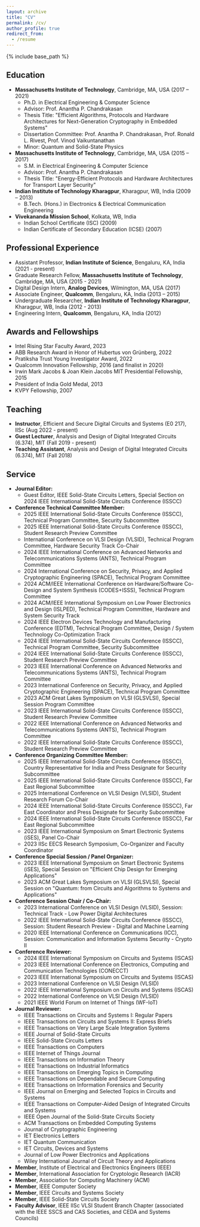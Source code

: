 ```yaml
---
layout: archive
title: "CV"
permalink: /cv/
author_profile: true
redirect_from:
  - /resume
---
```


{% include base_path %}

Education
---------------
* <b>Massachusetts Institute of Technology</b>, Cambridge, MA, USA (2017 – 2021)
  * Ph.D. in Electrical Engineering & Computer Science
  * Advisor: Prof. Anantha P. Chandrakasan
  * Thesis Title: "Efficient Algorithms, Protocols and Hardware Architectures for Next-Generation Cryptography in Embedded Systems"
  * Dissertation Committee: Prof. Anantha P. Chandrakasan, Prof. Ronald L. Rivest, Prof. Vinod Vaikuntanathan
  * Minor: Quantum and Solid-State Physics
* <b>Massachusetts Institute of Technology</b>, Cambridge, MA, USA (2015 – 2017)
  * S.M. in Electrical Engineering & Computer Science
  * Advisor: Prof. Anantha P. Chandrakasan
  * Thesis Title: "Energy-Efficient Protocols and Hardware Architectures for Transport Layer Security"
* <b>Indian Institute of Technology Kharagpur</b>, Kharagpur, WB, India (2009 – 2013)
  * B.Tech. (Hons.) in Electronics & Electrical Communication Engineering
* <b>Vivekananda Mission School</b>, Kolkata, WB, India
  * Indian School Certificate (ISC) (2009)
  * Indian Certificate of Secondary Education (ICSE) (2007)
  
Professional Experience
---------------
* Assistant Professor, <b>Indian Institute of Science</b>, Bengaluru, KA, India (2021 - present)
* Graduate Research Fellow, <b>Massachusetts Institute of Technology</b>, Cambridge, MA, USA (2015 - 2021)
* Digital Design Intern, <b>Analog Devices</b>, Wilmington, MA, USA (2017)
* Associate Engineer, <b>Qualcomm</b>, Bengaluru, KA, India (2013 – 2015)
* Undergraduate Researcher, <b>Indian Institute of Technology Kharagpur</b>, Kharagpur, WB, India (2012 - 2013)
* Engineering Intern, <b>Qualcomm</b>, Bengaluru, KA, India (2012)

Awards and Fellowships
---------------
* Intel Rising Star Faculty Award, 2023
* ABB Research Award in Honor of Hubertus von Grünberg, 2022
* Pratiksha Trust Young Investigator Award, 2022
* Qualcomm Innovation Fellowship, 2016 (and finalist in 2020)
* Irwin Mark Jacobs & Joan Klein Jacobs MIT Presidential Fellowship, 2015
* President of India Gold Medal, 2013
* KVPY Fellowship, 2007

Teaching
---------------
* <b>Instructor</b>, Efficient and Secure Digital Circuits and Systems (E0 217), IISc (Aug 2022 - present)
* <b>Guest Lecturer</b>, Analysis and Design of Digital Integrated Circuits (6.374), MIT (Fall 2019 - present)
* <b>Teaching Assistant</b>, Analysis and Design of Digital Integrated Circuits (6.374), MIT (Fall 2018)

Service
---------------
* <b> Journal Editor:</b>
  * Guest Editor, IEEE Solid-State Circuits Letters, Special Section on 2024 IEEE International Solid-State Circuits Conference (ISSCC)
* <b>Conference Technical Committee Member:</b>
  * 2025 IEEE International Solid-State Circuits Conference (ISSCC), Technical Program Committee, Security Subcommittee
  * 2025 IEEE International Solid-State Circuits Conference (ISSCC), Student Research Preview Committee
  * International Conference on VLSI Design (VLSID), Technical Program Committee, Hardware Security Track Co-Chair
  * 2024 IEEE International Conference on Advanced Networks and Telecommunications Systems (ANTS), Technical Program Committee
  * 2024 International Conference on Security, Privacy, and Applied Cryptographic Engineering (SPACE), Technical Program Committee
  * 2024 ACM/IEEE International Conference on Hardware/Software Co-Design and System Synthesis (CODES+ISSS), Technical Program Committee
  * 2024 ACM/IEEE International Symposium on Low Power Electronics and Design (ISLPED), Technical Program Committee, Hardware and System Security Track
  * 2024 IEEE Electron Devices Technology and Manufacturing Conference (EDTM), Technical Program Committee, Design / System Technology Co-Optimization Track
  * 2024 IEEE International Solid-State Circuits Conference (ISSCC), Technical Program Committee, Security Subcommittee
  * 2024 IEEE International Solid-State Circuits Conference (ISSCC), Student Research Preview Committee
  * 2023 IEEE International Conference on Advanced Networks and Telecommunications Systems (ANTS), Technical Program Committee
  * 2023 International Conference on Security, Privacy, and Applied Cryptographic Engineering (SPACE), Technical Program Committee
  * 2023 ACM Great Lakes Symposium on VLSI (GLSVLSI), Special Session Program Committee
  * 2023 IEEE International Solid-State Circuits Conference (ISSCC), Student Research Preview Committee
  * 2022 IEEE International Conference on Advanced Networks and Telecommunications Systems (ANTS), Technical Program Committee
  * 2022 IEEE International Solid-State Circuits Conference (ISSCC), Student Research Preview Committee
* <b>Conference Organizing Committee Member:</b>
  * 2025 IEEE International Solid-State Circuits Conference (ISSCC), Country Representative for India and Press Designate for Security Subcommittee
  * 2025 IEEE International Solid-State Circuits Conference (ISSCC), Far East Regional Subcommittee
  * 2025 International Conference on VLSI Design (VLSID), Student Research Forum Co-Chair
  * 2024 IEEE International Solid-State Circuits Conference (ISSCC), Far East Coordinator and Press Designate for Security Subcommittee
  * 2024 IEEE International Solid-State Circuits Conference (ISSCC), Far East Regional Subcommittee
  * 2023 IEEE International Symposium on Smart Electronic Systems (iSES), Panel Co-Chair
  * 2023 IISc EECS Research Symposium, Co-Organizer and Faculty Coordinator
* <b>Conference Special Session / Panel Organizer:</b>
  * 2023 IEEE International Symposium on Smart Electronic Systems (iSES), Special Session on "Efficient Chip Design for Emerging Applications"
  * 2023 ACM Great Lakes Symposium on VLSI (GLSVLSI), Special Session on "Quantum: from Circuits and Algorithms to Systems and Applications"
* <b>Conference Session Chair / Co-Chair:</b>
  * 2023 International Conference on VLSI Design (VLSID), Session: Technical Track - Low Power Digital Architectures
  * 2022 IEEE International Solid-State Circuits Conference (ISSCC), Session: Student Research Preview - Digital and Machine Learning
  * 2020 IEEE International Conference on Communications (ICC), Session: Communication and Information Systems Security - Crypto II
* <b>Conference Reviewer:</b>
  * 2024 IEEE International Symposium on Circuits and Systems (ISCAS)
  * 2023 IEEE International Conference on Electronics, Computing and Communication Technologies (CONECCT)
  * 2023 IEEE International Symposium on Circuits and Systems (ISCAS)
  * 2023 International Conference on VLSI Design (VLSID)
  * 2022 IEEE International Symposium on Circuits and Systems (ISCAS)
  * 2022 International Conference on VLSI Design (VLSID)
  * 2021 IEEE World Forum on Internet of Things (WF-IoT)
* <b>Journal Reviewer:</b>
  * IEEE Transactions on Circuits and Systems I: Regular Papers
  * IEEE Transactions on Circuits and Systems II: Express Briefs
  * IEEE Transactions on Very Large Scale Integration Systems
  * IEEE Journal of Solid-State Circuits
  * IEEE Solid-State Circuits Letters
  * IEEE Transactions on Computers
  * IEEE Internet of Things Journal
  * IEEE Transactions on Information Theory
  * IEEE Transactions on Industrial Informatics
  * IEEE Transactions on Emerging Topics in Computing
  * IEEE Transactions on Dependable and Secure Computing
  * IEEE Transactions on Information Forensics and Security
  * IEEE Journal on Emerging and Selected Topics in Circuits and Systems
  * IEEE Transactions on Computer-Aided Design of Integrated Circuits and Systems
  * IEEE Open Journal of the Solid-State Circuits Society
  * ACM Transactions on Embedded Computing Systems
  * Journal of Cryptographic Engineering
  * IET Electronics Letters
  * IET Quantum Communication
  * IET Circuits, Devices and Systems
  * Journal of Low Power Electronics and Applications
  * Wiley International Journal of Circuit Theory and Applications
* <b>Member</b>, Institute of Electrical and Electronics Engineers (IEEE)
* <b>Member</b>, International Association for Cryptologic Research (IACR)
* <b>Member</b>, Association for Computing Machinery (ACM)
* <b>Member</b>, IEEE Computer Society
* <b>Member</b>, IEEE Circuits and Systems Society
* <b>Member</b>, IEEE Solid-State Circuits Society
* <b>Faculty Advisor</b>, IEEE IISc VLSI Student Branch Chapter (associated with the IEEE SSCS and CAS Societies, and CEDA and Systems Councils)


